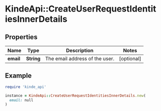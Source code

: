 # KindeApi::CreateUserRequestIdentitiesInnerDetails

## Properties

| Name | Type | Description | Notes |
| ---- | ---- | ----------- | ----- |
| **email** | **String** | The email address of the user. | [optional] |

## Example

```ruby
require 'kinde_api'

instance = KindeApi::CreateUserRequestIdentitiesInnerDetails.new(
  email: null
)
```


